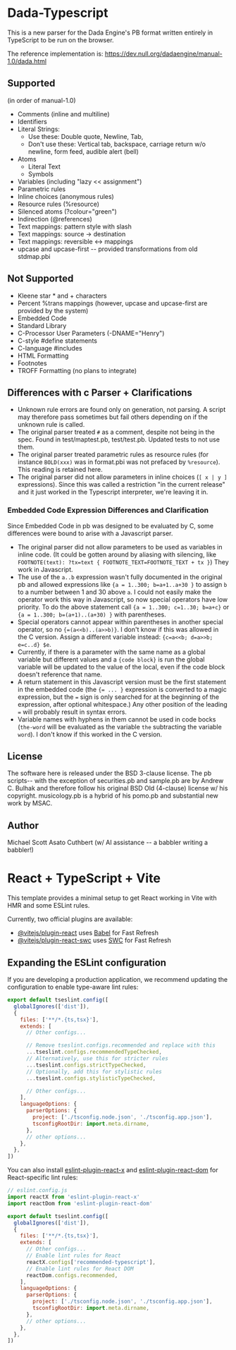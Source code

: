 # Dada-Typescript

This is a new parser for the Dada Engine's PB format written entirely in TypeScript
to be run on the browser.

The reference implementation is:
https://dev.null.org/dadaengine/manual-1.0/dada.html

## Supported
(in order of manual-1.0)

* Comments (inline and multiline)
* Identifiers
* Literal Strings:
  - Use these: Double quote, Newline, Tab,
  - Don't use these: Vertical tab, backspace, carriage return w/o newline, form feed, audible alert (bell)
* Atoms
  - Literal Text
  - Symbols
* Variables (including "lazy &lt;&lt; assignment")
* Parametric rules
* Inline choices (anonymous rules)
* Resource rules (%resource)
* Silenced atoms (?colour="green")
* Indirection (@references)
* Text mappings: pattern style with slash
* Text mappings: source -> destination
* Text mappings: reversible <-> mappings
* upcase and upcase-first -- provided transformations from old stdmap.pbi

## Not Supported
* Kleene star \* and + characters
* Percent %trans mappings (however, upcase and upcase-first are provided by the system)
* Embedded Code
* Standard Library
* C-Processor User Parameters (-DNAME="Henry")
* C-style #define statements
* C-language #includes
* HTML Formatting
* Footnotes
* TROFF Formatting (no plans to integrate)

## Differences with c Parser + Clarifications
* Unknown rule errors are found only on generation, not parsing. A script may therefore
    pass sometimes but fail others depending on if the unknown rule is called.
* The original parser treated `#` as a comment, despite not being in the spec. Found in test/maptest.pb,
    test/test.pb.
    Updated tests to not use them.
* The original parser treated parametric rules as resource rules (for instance
    `BOLD(xxx)` was in format.pbi was not prefaced by `%resource`). This reading is retained here.
* The original parser did not allow parameters in inline choices (`[ x | y ]` expressions). Since
    this was called a restriction "in the current release" and it just worked in the Typescript
    interpreter, we're leaving it in.

### Embedded Code Expression Differences and Clarification
Since Embedded Code in pb was designed to be evaluated by C, some differences were
bound to arise with a Javascript parser.

* The original parser did not allow parameters to be
    used as variables in inline code. (It could be gotten around by aliasing with silencing,
    like `FOOTNOTE(text): ?tx=text { FOOTNOTE_TEXT=FOOTNOTE_TEXT + tx }`)  They work in Javascript.
* The use of the `a..b` expression wasn't fully documented in the original pb and allowed expressions
    like `{a = 1..300; b=a+1..a+30 }` to assign `b` to a number between 1 and 30 above `a`.
    I could not easily make the operator work this way in Javascript, so now special operators
    have low priority.  To do the above statement call `{a = 1..300; c=1..30; b=a+c}` or
    `{a = 1..300; b=(a+1)..(a+30) }` with parentheses.
* Special operators cannot appear within parentheses in another special operator, so no
    `{=(a<<b)..(a>>b)}`.  I don't know if this was allowed in the C version.
    Assign a different variable instead: `{c=a<<b; d=a>>b; e=c..d} $e`.
* Currently, if there is a parameter with the same name as a global variable but different values
    and a `{code block}` is run the global variable will be updated to the
    value of the local, even if the code block doesn't reference that name.
* A return statement in this Javascript version must be the first statement in the embedded code
    (the `{= ... }` expression is converted to a magic expression, but the `=` sign is
    only searched for at the beginning of the expression, after optional whitespace.)  Any
    other position of the leading `=` will probably result in syntax errors.
* Variable names with hyphens in them cannot be used in code bocks (`the-word` will be
    evaluated as the variable `the` subtracting the variable `word`).  I don't know if this worked
    in the C version.


## License
The software here is released under the BSD 3-clause license.  The pb scripts--
with the exception of securities.pb and sample.pb are by Andrew C. Bulhak and
therefore follow his original BSD Old (4-clause) license w/ his copyright.
musicology.pb is a hybrid of his pomo.pb and substantial new work by MSAC.

## Author

Michael Scott Asato Cuthbert (w/ AI assistance -- a babbler writing a babbler!)


# React + TypeScript + Vite

This template provides a minimal setup to get React working in Vite with HMR and some ESLint rules.

Currently, two official plugins are available:

- [@vitejs/plugin-react](https://github.com/vitejs/vite-plugin-react/blob/main/packages/plugin-react) uses [Babel](https://babeljs.io/) for Fast Refresh
- [@vitejs/plugin-react-swc](https://github.com/vitejs/vite-plugin-react/blob/main/packages/plugin-react-swc) uses [SWC](https://swc.rs/) for Fast Refresh

## Expanding the ESLint configuration

If you are developing a production application, we recommend updating the configuration to enable type-aware lint rules:

```js
export default tseslint.config([
  globalIgnores(['dist']),
  {
    files: ['**/*.{ts,tsx}'],
    extends: [
      // Other configs...

      // Remove tseslint.configs.recommended and replace with this
      ...tseslint.configs.recommendedTypeChecked,
      // Alternatively, use this for stricter rules
      ...tseslint.configs.strictTypeChecked,
      // Optionally, add this for stylistic rules
      ...tseslint.configs.stylisticTypeChecked,

      // Other configs...
    ],
    languageOptions: {
      parserOptions: {
        project: ['./tsconfig.node.json', './tsconfig.app.json'],
        tsconfigRootDir: import.meta.dirname,
      },
      // other options...
    },
  },
])
```

You can also install [eslint-plugin-react-x](https://github.com/Rel1cx/eslint-react/tree/main/packages/plugins/eslint-plugin-react-x) and [eslint-plugin-react-dom](https://github.com/Rel1cx/eslint-react/tree/main/packages/plugins/eslint-plugin-react-dom) for React-specific lint rules:

```js
// eslint.config.js
import reactX from 'eslint-plugin-react-x'
import reactDom from 'eslint-plugin-react-dom'

export default tseslint.config([
  globalIgnores(['dist']),
  {
    files: ['**/*.{ts,tsx}'],
    extends: [
      // Other configs...
      // Enable lint rules for React
      reactX.configs['recommended-typescript'],
      // Enable lint rules for React DOM
      reactDom.configs.recommended,
    ],
    languageOptions: {
      parserOptions: {
        project: ['./tsconfig.node.json', './tsconfig.app.json'],
        tsconfigRootDir: import.meta.dirname,
      },
      // other options...
    },
  },
])
```
